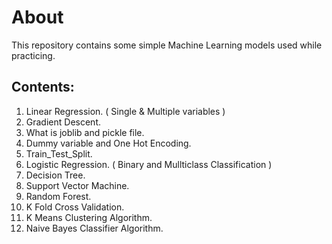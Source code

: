# About
This repository contains some simple Machine Learning models used while practicing. 

## Contents:
1) Linear Regression. ( Single & Multiple variables )
2) Gradient Descent.
3) What is joblib and pickle file.
4) Dummy variable and One Hot Encoding.
5) Train_Test_Split.
6) Logistic Regression. ( Binary and Mullticlass Classification )
7) Decision Tree.
8) Support Vector Machine.
9) Random Forest.
10) K Fold Cross Validation.
11) K Means Clustering Algorithm.
12) Naive Bayes Classifier Algorithm.
